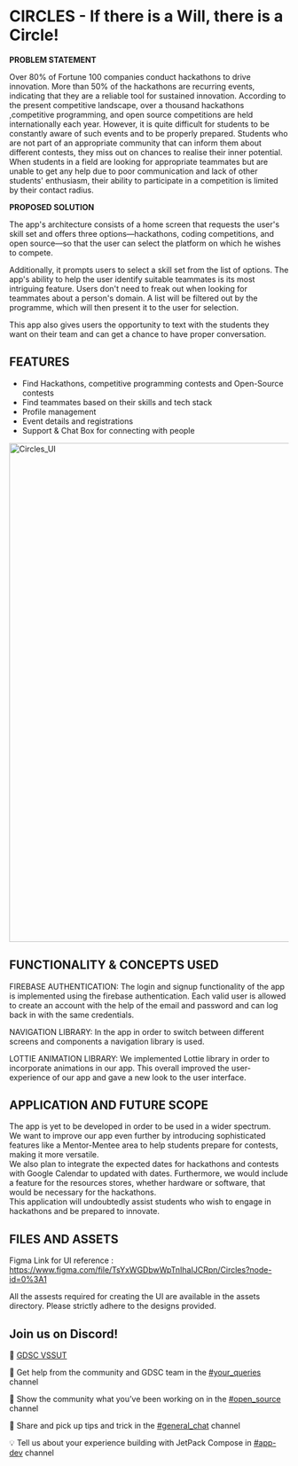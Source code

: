 # CIRCLES - If there is a Will, there is a Circle!
**PROBLEM STATEMENT**

Over 80% of Fortune 100 companies conduct hackathons to drive innovation. More than 50% of the hackathons are recurring events, indicating that they are a reliable tool for sustained innovation. According to the present competitive landscape, over a thousand hackathons ,competitive programming, and open source competitions are held internationally each year. 
However, it is quite difficult for students to be constantly aware of such events and to be properly prepared. Students who are not part of an appropriate community that can inform them about different contests, they miss out on chances to realise their inner potential. When students in a field are looking for appropriate teammates but are unable to get any help due to poor communication and lack of other students' enthusiasm, their ability to participate in a competition is limited by their contact radius.


**PROPOSED SOLUTION**
 
The app's architecture consists of a home screen that requests the user's skill set and offers three options—hackathons, coding competitions, and open source—so that the user can select the platform on which he wishes to compete.

 Additionally, it prompts users to select a skill set from the list of options. The app's ability to help the user identify suitable teammates is its most intriguing feature. Users don't need to freak out when looking for teammates about a person's domain. A list will be filtered out by the programme, which will then present it to the user for selection. 

This app also gives users the opportunity to text with the students they want on their team and can get a chance to have proper conversation.


## 

## FEATURES
* Find Hackathons, competitive programming contests and Open-Source contests
* Find teammates based on their skills and tech stack
* Profile management
* Event details and registrations
* Support & Chat Box for connecting with people

<img width="900" alt="Circles_UI" src="https://user-images.githubusercontent.com/78612493/195996229-4719aa97-25e2-422c-afab-d1ab2933ee5a.png">

## FUNCTIONALITY & CONCEPTS USED

FIREBASE AUTHENTICATION: The login and signup functionality of the app is implemented using the firebase authentication. Each valid user is allowed to create an account with the help of the email and password and can log back in with the same credentials.

NAVIGATION LIBRARY:  In the app in order to switch between different screens and components a navigation library is used.

LOTTIE ANIMATION LIBRARY: We implemented Lottie library in order to incorporate animations in our app. This overall improved the user-experience of our app and gave a new look to the user interface.


## APPLICATION AND FUTURE SCOPE
The app is yet to be developed in order to be used in a wider spectrum.
<br>
We want to improve our app even further by introducing sophisticated features like a Mentor-Mentee area to help students prepare for contests, making it more versatile.<br>
We also plan to integrate the expected dates for hackathons and contests with Google Calendar to updated with dates.
Furthermore, we would include a feature for the resources stores, whether hardware or software, that would be necessary for the hackathons.<br>
This application will undoubtedly assist students who wish to engage in hackathons and be prepared to innovate.<br>

## FILES AND ASSETS

Figma Link for UI reference : https://www.figma.com/file/TsYxWGDbwWpTnIhaIJCRpn/Circles?node-id=0%3A1

All the assests required for creating the UI are available in the assets directory. Please strictly adhere to the designs provided.

## Join us on Discord!

🔗 [GDSC VSSUT](https://discord.gg/uZXYWNm4)

🤝 Get help from the community and GDSC team in the [#your_queries](https://discord.com/channels/759999287261397082/760010412585910303) channel

🚀 Show the community what you’ve been working on in the [#open_source](https://discord.com/channels/759999287261397082/761974085851938876) channel

💬 Share and pick up tips and trick in the [#general_chat](https://discord.com/channels/759999287261397082/760010375252017203) channel

💡 Tell us about your experience building with JetPack Compose in [#app-dev](https://discord.com/channels/759999287261397082/760018608712974337) channel


